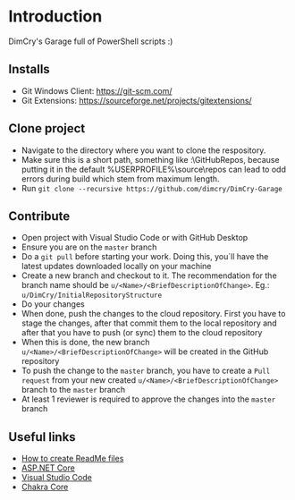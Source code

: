 # Introduction 
DimCry's Garage full of PowerShell scripts :)

## Installs
 - Git Windows Client: https://git-scm.com/ 
 - Git Extensions: https://sourceforge.net/projects/gitextensions/

## Clone project
 - Navigate to the directory where you want to clone the respository.
 - Make sure this is a short path, something like <DriveLetter>:\GitHubRepos, because putting it in the default %USERPROFILE%\source\repos can lead to odd errors during build which stem from maximum length.
 - Run `git clone --recursive https://github.com/dimcry/DimCry-Garage` 

## Contribute
 - Open project with Visual Studio Code or with GitHub Desktop
 - Ensure you are on the `master` branch
 - Do a `git pull` before starting your work. Doing this, you`ll have the latest updates downloaded locally on your machine
 - Create a new branch and checkout to it. The recommendation for the branch name should be `u/<Name>/<BriefDescriptionOfChange>`. Eg.: `u/DimCry/InitialRepositoryStructure`
 - Do your changes
 - When done, push the changes to the cloud repository. First you have to stage the changes, after that commit them to the local repository and after that you have to push (or sync) them to the cloud repository
 - When this is done, the new branch `u/<Name>/<BriefDescriptionOfChange>` will be created in the GitHub repository
 - To push the change to the `master` branch, you have to create a `Pull request` from your new created `u/<Name>/<BriefDescriptionOfChange>` branch to the `master` branch
 - At least 1 reviewer is required to approve the changes into the `master` branch

## Useful links
- [How to create ReadMe files](https://docs.microsoft.com/en-us/azure/devops/repos/git/create-a-readme?view=azure-devops)
- [ASP.NET Core](https://github.com/aspnet/Home)
- [Visual Studio Code](https://github.com/Microsoft/vscode)
- [Chakra Core](https://github.com/Microsoft/ChakraCore)